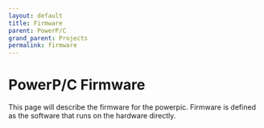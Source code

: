```yaml
---
layout: default
title: Firmware
parent: PowerP/C
grand_parent: Projects
permalink: firmware
---
```


# PowerP/C Firmware
This page will describe the firmware for the powerpic. Firmware is defined as the software that runs on the hardware directly.